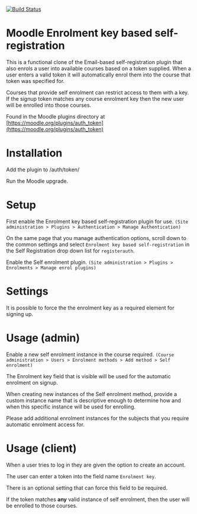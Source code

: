 [![Build Status](https://travis-ci.org/nhoobin/moodle-auth_token.svg?branch=master)](https://travis-ci.org/nhoobin/moodle-auth_token)

Moodle Enrolment key based self-registration
========================

This is a functional clone of the Email-based self-registration plugin that also enrols a user into available courses based on a token supplied. When a user enters a valid token it will automatically enrol them into the course that token was specified for.

Courses that provide self enrolment can restrict access to them with a key. If the signup token matches any course enrolment key then the new user will be enrolled into those courses. 

Found in the Moodle plugins directory at [https://moodle.org/plugins/auth_token](https://moodle.org/plugins/auth_token)

# Installation

Add the plugin to /auth/token/

Run the Moodle upgrade.

# Setup
First enable the Enrolment key based self-registration plugin for use.
    `(Site administration > Plugins > Authentication > Manage Authentication)`

On the same page that you manage authentication options, scroll down to the common settings and select `Enrolment key based self-registration` in the Self Registration drop down list for `registerauth`.
    
Enable the Self enrolment plugin. 
    `(Site administration > Plugins > Enrolments > Manage enrol plugins)`
    
# Settings

It is possible to force the the enrolment key as a required element for signing up.

# Usage (admin)

Enable a new self enrolment instance in the course required. 
    `(Course administration > Users > Enrolment methods > Add method > Self enrolment)`

The Enrolment key field that is visible will be used for the automatic enrolment on signup.

When creating new instances of the Self enrolment method, provide a custom instance name that is descriptive enough to determine how and when this specific instance will be used for enrolling.

Please add additional enrolment instances for the subjects that you require automatic enrolment access for.

# Usage (client)

When a user tries to log in they are given the option to create an account.

The user can enter a token into the field name `Enrolment key`. 

There is an optional setting that can force this field to be required.

If the token matches **any** valid instance of self enrolment, then the user will be enrolled to those courses.  


